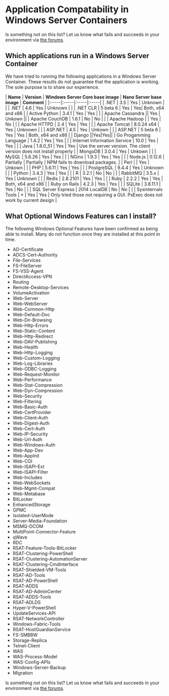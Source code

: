 # Application Compatability in Windows Server Containers

Is something not on this list?  Let us know what fails and succeeds in your environment via [the forums](https://social.msdn.microsoft.com/Forums/en-US/home?forum=windowscontainers).

## Which applications run in a Windows Server Container

We have tried to running the following applications in a Windows Server Container.  These results do not guarantee that the application is working.  The sole purpose is to share our experience.

| **Name** | **Version** | **Windows Server Core base image** | **Nano Server base image** | **Comment** |
|:-----|:-----|:-----|:-----|
| .NET | 3.5 | Yes | Unknown |  | 
| .NET | 4.6 | Yes | Unknown |  | 
| .NET CLR | 5 beta 6 | Yes | Yes| Both, x64 and x86 | 
| Active Python | 3.4.1 | Yes | Yes | |
| Apache Cassandra || Yes | Unkown ||
| Apache CouchDB | 1.6.1 | No | No | |
| Apache Hadoop | | Yes | No | |
| Apache HTTPD | 2.4 | Yes | Yes | |
| Apache Tomcat | 8.0.24 x64 | Yes | Unknown | |
| ASP.NET | 4.5 | Yes | Unkown | |
| ASP.NET | 5 beta 6 | Yes | Yes | Both, x64 and x86 |
| Django ||Yes|Yes||
| Go Progamming Language | 1.4.2 | Yes | Yes | |
| Internet Information Service | 10.0 | Yes | Yes | |
| Java | 1.8.0_51 | Yes | Yes | Use the server version. The client version does not install properly |
| MongoDB | 3.0.4 | Yes | Unkown | |
| MySQL | 5.6.26 | Yes | Yes | |
| NGinx | 1.9.3 | Yes | Yes | |
| Node.js | 0.12.6 | Partially | Partially | NPM fails to download packages. |
| Perl | | Yes | Unkown | |
| PHP | 5.6.11 | Yes | Yes |  |
| PostgreSQL | 9.4.4 | Yes | Unknown | |
| Python | 3.4.3 | Yes | Yes | |
| R | 3.2.1 | No | No | |
| RabbitMQ | 3.5.x | Yes | Unknown | |
| Redis | 2.8.2101 | Yes | Yes | |
| Ruby | 2.2.2 | Yes | Yes | Both, x64 and x86 | 
| Ruby on Rails | 4.2.3 | Yes | Yes | |
| SQLite | 3.8.11.1 | Yes | No | |
| SQL Server Express | 2014 LocalDB | No | No |  |
| Sysinternals Tools | * | Yes | Yes | Only tried those not requiring a GUI. PsExec does not work by current design | 

## What Optional Windows Features can I install?

The following Windows Optional Features have been confirmed as being able to install.  Many do not function once they are installed at this point in time.

* AD-Certificate
* ADCS-Cert-Authority
* File-Services
 * FS-FileServer
 * FS-VSS-Agent
* DirectAccess-VPN
* Routing
* Remote-Desktop-Services
* VolumeActivation
* Web-Server
* Web-WebServer
* Web-Common-Http
* Web-Default-Doc
* Web-Dir-Browsing
* Web-Http-Errors
* Web-Static-Content
* Web-Http-Redirect
* Web-DAV-Publishing
* Web-Health
* Web-Http-Logging
* Web-Custom-Logging
* Web-Log-Libraries
* Web-ODBC-Logging
* Web-Request-Monitor
* Web-Performance
* Web-Stat-Compression
* Web-Dyn-Compression
* Web-Security
* Web-Filtering
* Web-Basic-Auth
* Web-CertProvider
* Web-Client-Auth
* Web-Digest-Auth
* Web-Cert-Auth
* Web-IP-Security
* Web-Url-Auth
* Web-Windows-Auth
* Web-App-Dev
* Web-AppInit
* Web-CGI
* Web-ISAPI-Ext
* Web-ISAPI-Filter
* Web-Includes
* Web-WebSockets
* Web-Mgmt-Compat
* Web-Metabase
* BitLocker
* EnhancedStorage
* GPMC
* Isolated-UserMode
* Server-Media-Foundation
* MSMQ-DCOM
* MultiPoint-Connector-Feature
* qWave
* RDC
* RSAT-Feature-Tools-BitLocker
* RSAT-Clustering-PowerShell
* RSAT-Clustering-AutomationServer
* RSAT-Clustering-CmdInterface
* RSAT-Shielded-VM-Tools
* RSAT-AD-Tools
* RSAT-AD-PowerShell
* RSAT-ADDS
* RSAT-AD-AdminCenter
* RSAT-ADDS-Tools
* RSAT-ADLDS
* Hyper-V-PowerShell
* UpdateServices-API
* RSAT-NetworkController
* Windows-Fabric-Tools
* RSAT-HostGuardianService
* FS-SMBBW
* Storage-Replica
* Telnet-Client
* WAS
 * WAS-Process-Model
 * WAS-Config-APIs
* Windows-Server-Backup
* Migration

Is something not on this list?  Let us know what fails and succeeds in your environment via [the forums](https://social.msdn.microsoft.com/Forums/en-US/home?forum=windowscontainers).
